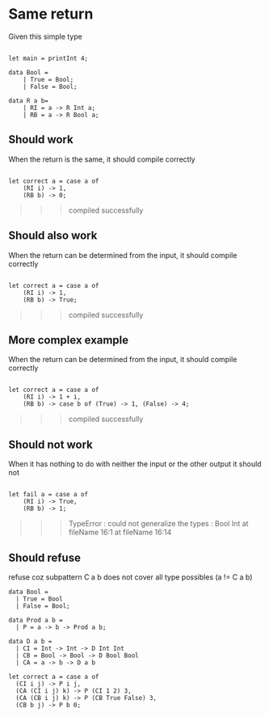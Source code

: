 # Same return

Given this simple type 
```

let main = printInt 4;

data Bool = 
    | True = Bool;
    | False = Bool;

data R a b= 
    | RI = a -> R Int a;
    | RB = a -> R Bool a;

```

## Should work

When the return is the same, it should compile correctly
```

let correct a = case a of
    (RI i) -> 1,
    (RB b) -> 0;

```
>>>compiled successfully

## Should also work

When the return can be determined from the input, it should compile correctly
```

let correct a = case a of
    (RI i) -> 1,
    (RB b) -> True;

```
>>>compiled successfully

## More complex example

When the return can be determined from the input, it should compile correctly
```

let correct a = case a of
    (RI i) -> 1 + i,
    (RB b) -> case b of (True) -> 1, (False) -> 4;

```
>>>compiled successfully

## Should not work

When it has nothing to do with neither the input or the other output it should not
```

let fail a = case a of
    (RI i) -> True,
    (RB b) -> 1;
``` 
>>>TypeError : could not generalize the types : Bool Int at fileName 16:1 at fileName 16:14

## Should refuse

refuse coz subpattern C a b does not cover all type possibles (a != C a b)
```
data Bool =
  | True = Bool
  | False = Bool;

data Prod a b = 
  | P = a -> b -> Prod a b;

data D a b = 
  | CI = Int -> Int -> D Int Int
  | CB = Bool -> Bool -> D Bool Bool
  | CA = a -> b -> D a b

let correct a = case a of
  (CI i j) -> P i j,
  (CA (CI i j) k) -> P (CI 1 2) 3,
  (CA (CB i j) k) -> P (CB True False) 3,
  (CB b j) -> P b 0;

```
